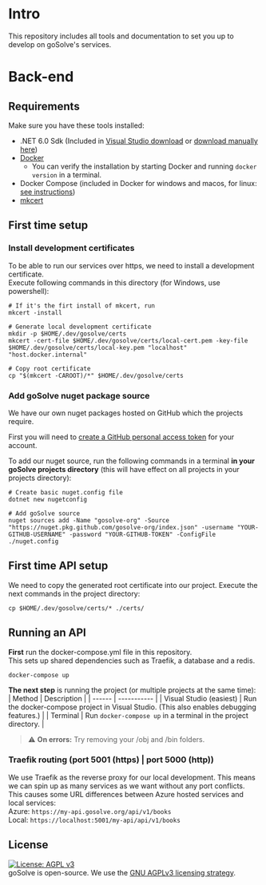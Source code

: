 # Intro
This repository includes all tools and documentation to set you up to develop on goSolve's services.

# Back-end
## Requirements
Make sure you have these tools installed:
- .NET 6.0 Sdk (Included in [Visual Studio download](https://visualstudio.microsoft.com/vs/community/) or [download manually here](https://dotnet.microsoft.com/en-us/download))
- [Docker](https://www.docker.com/products/docker-desktop/)
  - You can verify the installation by starting Docker and running `docker version` in a terminal.
- Docker Compose (included in Docker for windows and macos, for linux: [see instructions](https://docker-docs.netlify.app/compose/install/#install-compose))
- [mkcert](https://github.com/FiloSottile/mkcert#installation)

## First time setup
### Install development certificates
To be able to run our services over https, we need to install a development certificate.  
Execute following commands in this directory (for Windows, use powershell):
```shell
# If it's the firt install of mkcert, run
mkcert -install

# Generate local development certificate
mkdir -p $HOME/.dev/gosolve/certs
mkcert -cert-file $HOME/.dev/gosolve/certs/local-cert.pem -key-file $HOME/.dev/gosolve/certs/local-key.pem "localhost" "host.docker.internal"

# Copy root certificate
cp "$(mkcert -CAROOT)/*" $HOME/.dev/gosolve/certs
```

### Add goSolve nuget package source
We have our own nuget packages hosted on GitHub which the projects require.  

First you will need to [create a GitHub personal access token](https://docs.github.com/en/authentication/keeping-your-account-and-data-secure/creating-a-personal-access-token) for your account.  

To add our nuget source, run the following commands in a terminal **in your goSolve projects directory**
(this will have effect on all projects in your projects directory):
```shell
# Create basic nuget.config file
dotnet new nugetconfig

# Add goSolve source
nuget sources add -Name "gosolve-org" -Source "https://nuget.pkg.github.com/gosolve-org/index.json" -username "YOUR-GITHUB-USERNAME" -password "YOUR-GITHUB-TOKEN" -ConfigFile ./nuget.config
```

## First time API setup
We need to copy the generated root certificate into our project. Execute the next commands in the project directory:
```shell
cp $HOME/.dev/gosolve/certs/* ./certs/
```

## Running an API
**First** run the docker-compose.yml file in this repository.  
This sets up shared dependencies such as Traefik, a database and a redis.
```shell
docker-compose up
```

**The next step** is running the project (or multiple projects at the same time):  
| Method | Description |
| ------ | ----------- |
| Visual Studio (easiest)   | Run the docker-compose project in Visual Studio. (This also enables debugging features.) |
| Terminal | Run `docker-compose up` in a terminal in the project directory. |  

> :warning: **On errors:** Try removing your /obj and /bin folders. 

### Traefik routing (port 5001 (https) | port 5000 (http))
We use Traefik as the reverse proxy for our local development. This means we can spin up as many services as we want without any port conflicts.  
This causes some URL differences between Azure hosted services and local services:  
Azure: `https://my-api.gosolve.org/api/v1/books`  
Local: `https://localhost:5001/my-api/api/v1/books`

## License
[![License: AGPL v3](https://img.shields.io/badge/License-AGPL_v3-blue.svg)](https://www.gnu.org/licenses/agpl-3.0)  
goSolve is open-source. We use the [GNU AGPLv3 licensing strategy](LICENSE).
